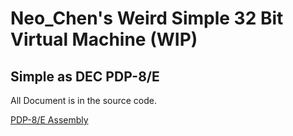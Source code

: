 # Neo_Chen's Weird Simple 32 Bit Virtual Machine (WIP)
## Simple as DEC PDP-8/E

All Document is in the source code.  

[PDP-8/E Assembly](http://homepage.divms.uiowa.edu/~jones/pdp8/man/)
